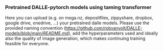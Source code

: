 ### Pretrained DALLE-pytorch models using taming transformer

Here you can upload (e.g. on mega.nz, depositfiles, zippyshare, dropbox, google drive, onedrive, ...) your pretrained dalle models. 
Please use the provided naming convention (https://github.com/robvanvolt/DALLE-models/blob/main/README.md), add the hyperparameters used and ideally also the quality of image generation, which makes continuing training feasible for everyone.
